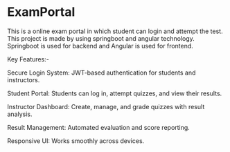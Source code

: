 # ExamPortal
This is a online exam portal in which student can login and attempt the test. This project is made by using springboot and angular technology.
Springboot is used for backend and Angular is used for frontend.

 Key Features:-

Secure Login System: JWT-based authentication for students and instructors.

Student Portal: Students can log in, attempt quizzes, and view their results.

Instructor Dashboard: Create, manage, and grade quizzes with result analysis.

 Result Management: Automated evaluation and score reporting.

 Responsive UI: Works smoothly across devices.

